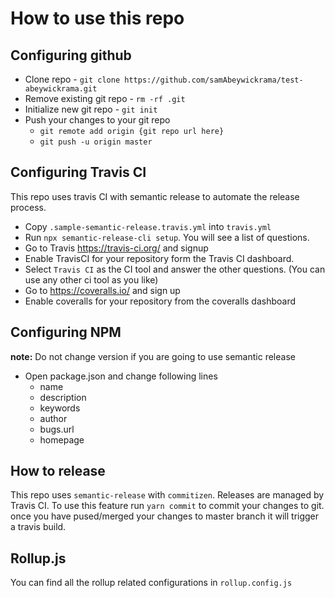 # How to use this repo

## Configuring github

- Clone repo - `git clone https://github.com/samAbeywickrama/test-abeywickrama.git`
- Remove existing git repo - `rm -rf .git`
- Initialize new git repo - `git init`
- Push your changes to your git repo
  - `git remote add origin {git repo url here}`
  - `git push -u origin master`

## Configuring Travis CI

This repo uses travis CI with semantic release to automate the release process.

- Copy `.sample-semantic-release.travis.yml` into `travis.yml`
- Run `npx semantic-release-cli setup`. You will see a list of questions.
- Go to Travis https://travis-ci.org/ and signup
- Enable TravisCI for your repository form the Travis CI dashboard.
- Select `Travis CI` as the CI tool and answer the other questions. (You can use any other ci tool as you like)
- Go to https://coveralls.io/ and sign up
- Enable coveralls for your repository from the coveralls dashboard

## Configuring NPM

**note:** Do not change version if you are going to use semantic release

- Open package.json and change following lines
  - name
  - description
  - keywords
  - author
  - bugs.url
  - homepage

## How to release

This repo uses `semantic-release` with `commitizen`. Releases are managed by Travis CI. To use this feature run `yarn commit` to commit your changes to git. once you have pused/merged your changes to master branch it will trigger a travis build.

## Rollup.js

You can find all the rollup related configurations in `rollup.config.js`
